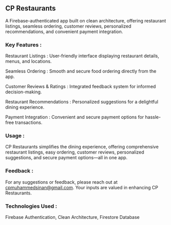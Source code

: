 ## CP Restaurants
A Firebase-authenticated app built on clean architecture, offering restaurant listings, seamless ordering, customer reviews, personalized recommendations, and convenient payment integration.

### Key Features :

Restaurant Listings : User-friendly interface displaying restaurant details, menus, and locations.

Seamless Ordering : Smooth and secure food ordering directly from the app.

Customer Reviews & Ratings : Integrated feedback system for informed decision-making.

Restaurant Recommendations : Personalized suggestions for a delightful dining experience.

Payment Integration : Convenient and secure payment options for hassle-free transactions.

### Usage :
CP Restaurants simplifies the dining experience, offering comprehensive restaurant listings, easy ordering, customer reviews, personalized suggestions, and secure payment options—all in one app.

### Feedback :
For any suggestions or feedback, please reach out at cpmuhammedsinan@gmail.com. Your inputs are valued in enhancing CP Restaurants.

### Technologies Used :
Firebase Authentication, Clean Architecture, Firestore Database

 
